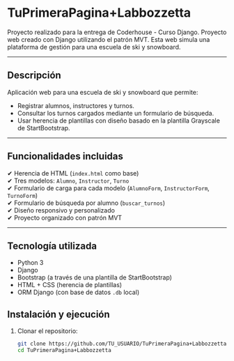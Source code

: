 # TuPrimeraPagina+Labbozzetta

Proyecto realizado para la entrega de Coderhouse - Curso Django.
Proyecto web creado con Django utilizando el patrón MVT. Esta web simula una plataforma de gestión para una escuela de ski y snowboard.

---

## Descripción

Aplicación web para una escuela de ski y snowboard que permite:

- Registrar alumnos, instructores y turnos.
- Consultar los turnos cargados mediante un formulario de búsqueda.
- Usar herencia de plantillas con diseño basado en la plantilla Grayscale de StartBootstrap.

---

## Funcionalidades incluidas

✔ Herencia de HTML (`index.html` como base)  
✔ Tres modelos: `Alumno`, `Instructor`, `Turno`  
✔ Formulario de carga para cada modelo (`AlumnoForm`, `InstructorForm`, `TurnoForm`)  
✔ Formulario de búsqueda por alumno (`buscar_turnos`)  
✔ Diseño responsivo y personalizado  
✔ Proyecto organizado con patrón MVT  

---

##  Tecnología utilizada

- Python 3
- Django
- Bootstrap (a través de una plantilla de StartBootstrap)
- HTML + CSS (herencia de plantillas)
- ORM Django (con base de datos `.db` local)

## Instalación y ejecución

1. Clonar el repositorio:
   ```bash
   git clone https://github.com/TU_USUARIO/TuPrimeraPagina+Labbozzetta.git
   cd TuPrimeraPagina+Labbozzetta
